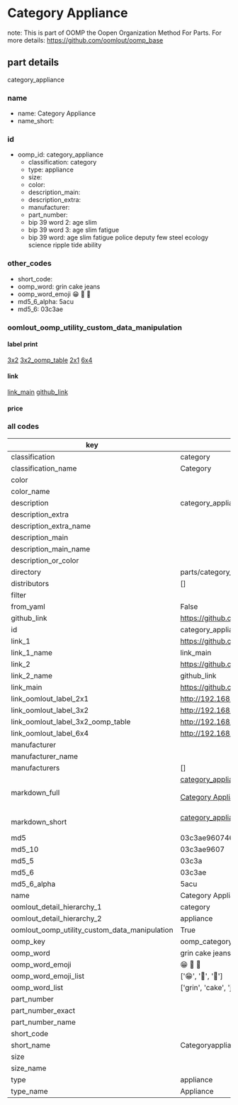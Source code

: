 # Category Appliance  

note: This is part of OOMP the Oopen Organization Method For Parts. For more details: https://github.com/oomlout/oomp_base

##  part details



category_appliance

### name
* name: Category Appliance
* name_short: 
### id
* oomp_id: category_appliance
  * classification: category
  * type: appliance
  * size: 
  * color: 
  * description_main: 
  * description_extra: 
  * manufacturer: 
  * part_number: 
  * bip 39 word 2: age slim
  * bip 39 word 3: age slim fatigue
  * bip 39 word: age slim fatigue police deputy few steel ecology science ripple tide ability

### other_codes
* short_code: 
* oomp_word: grin cake jeans
* oomp_word_emoji :grin: :cake: :jeans:
* md5_6_alpha: 5acu
* md5_6: 03c3ae






### oomlout_oomp_utility_custom_data_manipulation
#### label print
[3x2](http://192.168.1.245:1112/?label=oomp%205acu)
[3x2_oomp_table](http://192.168.1.107:1112/?label=oomp%205acu)
[2x1](http://192.168.1.242:1112/?label=oomp%205acu)
[6x4](http://192.168.1.55:1112/?label=oomp%205acu)    

#### link

[link_main](https://github.com/oomlout/oomlout_oomp_current_version_messy/tree/main/parts/category_appliance) [github_link](https://github.com/oomlout/oomlout_oomp_part_src/tree/main/parts/category_appliance)                             

#### price







### all codes 
| key | value |  
| --- | --- |  
| classification | category |  
| classification_name | Category |  
| color |  |  
| color_name |  |  
| description | category_appliance |  
| description_extra |  |  
| description_extra_name |  |  
| description_main |  |  
| description_main_name |  |  
| description_or_color |   |  
| directory | parts/category_appliance |  
| distributors | [] |  
| filter |  |  
| from_yaml | False |  
| github_link | https://github.com/oomlout/oomlout_oomp_part_src/tree/main/parts/category_appliance |  
| id | category_appliance |  
| link_1 | https://github.com/oomlout/oomlout_oomp_current_version_messy/tree/main/parts/category_appliance |  
| link_1_name | link_main |  
| link_2 | https://github.com/oomlout/oomlout_oomp_part_src/tree/main/parts/category_appliance |  
| link_2_name | github_link |  
| link_main | https://github.com/oomlout/oomlout_oomp_current_version_messy/tree/main/parts/category_appliance |  
| link_oomlout_label_2x1 | http://192.168.1.242:1112/?label=oomp%205acu |  
| link_oomlout_label_3x2 | http://192.168.1.245:1112/?label=oomp%205acu |  
| link_oomlout_label_3x2_oomp_table | http://192.168.1.107:1112/?label=oomp%205acu |  
| link_oomlout_label_6x4 | http://192.168.1.55:1112/?label=oomp%205acu |  
| manufacturer |  |  
| manufacturer_name |  |  
| manufacturers | [] |  
| markdown_full | [category_appliance](https://github.com/oomlout/oomlout_oomp_current_version_messy/tree/main/parts/category_appliance)<br>[](https://github.com/oomlout/oomlout_oomp_current_version_messy/tree/main/parts/category_appliance)<br>[Category Appliance](https://github.com/oomlout/oomlout_oomp_current_version_messy/tree/main/parts/category_appliance)<br><br> |  
| markdown_short | [category_appliance](https://github.com/oomlout/oomlout_oomp_current_version_messy/tree/main/parts/category_appliance)<br><br> |  
| md5 | 03c3ae9607461aa5561daa7aa7b2f026 |  
| md5_10 | 03c3ae9607 |  
| md5_5 | 03c3a |  
| md5_6 | 03c3ae |  
| md5_6_alpha | 5acu |  
| name | Category Appliance |  
| oomlout_detail_hierarchy_1 | category |  
| oomlout_detail_hierarchy_2 | appliance |  
| oomlout_oomp_utility_custom_data_manipulation | True |  
| oomp_key | oomp_category_appliance |  
| oomp_word | grin cake jeans |  
| oomp_word_emoji | :grin: :cake: :jeans: |  
| oomp_word_emoji_list | [':grin:', ':cake:', ':jeans:'] |  
| oomp_word_list | ['grin', 'cake', 'jeans'] |  
| part_number |  |  
| part_number_exact |  |  
| part_number_name |  |  
| short_code |  |  
| short_name | Categoryappliance |  
| size |  |  
| size_name |  |  
| type | appliance |  
| type_name | Appliance |  
